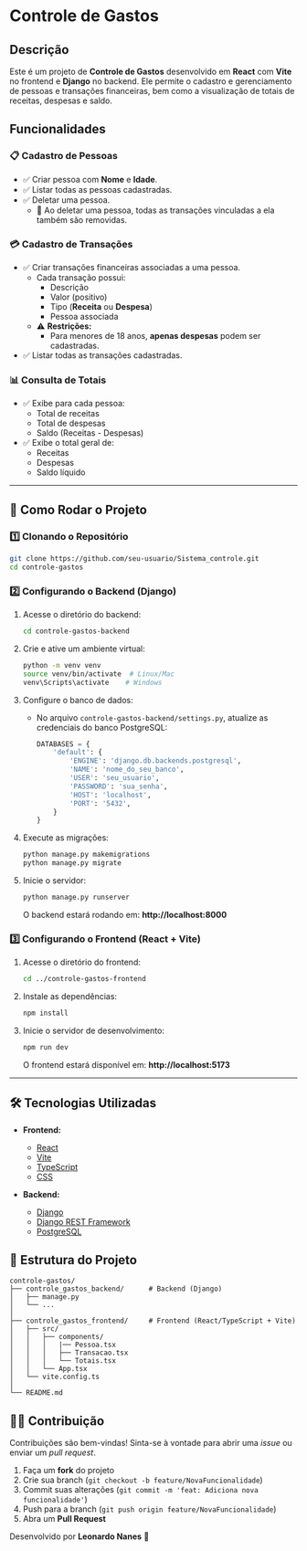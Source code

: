# Controle de Gastos

## Descrição

Este é um projeto de **Controle de Gastos** desenvolvido em **React** com **Vite** no frontend e **Django** no backend. Ele permite o cadastro e gerenciamento de pessoas e transações financeiras, bem como a visualização de totais de receitas, despesas e saldo.

## Funcionalidades

### 📋 Cadastro de Pessoas
- ✅ Criar pessoa com **Nome** e **Idade**.
- ✅ Listar todas as pessoas cadastradas.
- ✅ Deletar uma pessoa.
  - 🔄 Ao deletar uma pessoa, todas as transações vinculadas a ela também são removidas.

### 💳 Cadastro de Transações
- ✅ Criar transações financeiras associadas a uma pessoa.
  - Cada transação possui:
    - Descrição
    - Valor (positivo)
    - Tipo (**Receita** ou **Despesa**)
    - Pessoa associada
  - ⚠️ **Restrições:**
    - Para menores de 18 anos, **apenas despesas** podem ser cadastradas.
- ✅ Listar todas as transações cadastradas.

### 📊 Consulta de Totais
- ✅ Exibe para cada pessoa:
  - Total de receitas
  - Total de despesas
  - Saldo (Receitas - Despesas)
- ✅ Exibe o total geral de:
  - Receitas
  - Despesas
  - Saldo líquido

---

## 🚀 Como Rodar o Projeto

### 1️⃣ Clonando o Repositório
```bash
git clone https://github.com/seu-usuario/Sistema_controle.git
cd controle-gastos
```

### 2️⃣ Configurando o Backend (Django)
1. Acesse o diretório do backend:
   ```bash
   cd controle-gastos-backend
   ```
2. Crie e ative um ambiente virtual:
   ```bash
   python -m venv venv
   source venv/bin/activate  # Linux/Mac
   venv\Scripts\activate    # Windows
   ```

3. Configure o banco de dados:
   - No arquivo `controle-gastos-backend/settings.py`, atualize as credenciais do banco PostgreSQL:
     ```python
     DATABASES = {
         'default': {
             'ENGINE': 'django.db.backends.postgresql',
             'NAME': 'nome_do_seu_banco',
             'USER': 'seu_usuario',
             'PASSWORD': 'sua_senha',
             'HOST': 'localhost',
             'PORT': '5432',
         }
     }
     ```
4. Execute as migrações:
   ```bash
   python manage.py makemigrations
   python manage.py migrate
   ```
5. Inicie o servidor:
   ```bash
   python manage.py runserver
   ```
   O backend estará rodando em: **http://localhost:8000**

### 3️⃣ Configurando o Frontend (React + Vite)
1. Acesse o diretório do frontend:
   ```bash
   cd ../controle-gastos-frontend
   ```
2. Instale as dependências:
   ```bash
   npm install
   ```
3. Inicie o servidor de desenvolvimento:
   ```bash
   npm run dev
   ```
   O frontend estará disponível em: **http://localhost:5173**

---

## 🛠️ Tecnologias Utilizadas

- **Frontend:**
  - [React](https://reactjs.org/)
  - [Vite](https://vitejs.dev/)
  - [TypeScript](https://www.typescriptlang.org/)
  - [CSS]()

- **Backend:**
  - [Django](https://www.djangoproject.com/)
  - [Django REST Framework](https://www.django-rest-framework.org/)
  - [PostgreSQL](https://www.postgresql.org/)


## 📁 Estrutura do Projeto

```
controle-gastos/
├── controle_gastos_backend/      # Backend (Django)
│   ├── manage.py
│   └── ...
│
├── controle_gastos_frontend/     # Frontend (React/TypeScript + Vite)
│   ├── src/
│   │   ├── components/
│   │   │   |── Pessoa.tsx
│   │   │   ├── Transacao.tsx
│   │   │   └── Totais.tsx
│   │   └── App.tsx
│   └── vite.config.ts
│
└── README.md
```

## 🧑‍💻 Contribuição

Contribuições são bem-vindas! Sinta-se à vontade para abrir uma _issue_ ou enviar um _pull request_.

1. Faça um **fork** do projeto
2. Crie sua branch (`git checkout -b feature/NovaFuncionalidade`)
3. Commit suas alterações (`git commit -m 'feat: Adiciona nova funcionalidade'`)
4. Push para a branch (`git push origin feature/NovaFuncionalidade`)
5. Abra um **Pull Request**




Desenvolvido por **Leonardo Nanes** 🚀



